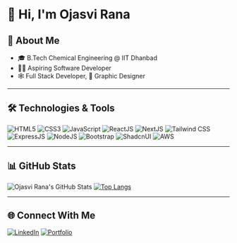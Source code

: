 # 👋 Hi, I'm Ojasvi Rana

## 🚀 About Me
- 🎓 B.Tech Chemical Engineering @ IIT Dhanbad
- 🧑‍💻 Aspiring Software Developer
- 🕸️ Full Stack Developer, 🎨 Graphic Designer

---

## 🛠️ Technologies & Tools
![HTML5](https://img.shields.io/badge/-HTML5-E34F26?style=flat&logo=html5&logoColor=white)
![CSS3](https://img.shields.io/badge/-CSS3-1572B6?style=flat&logo=css3)
![JavaScript](https://img.shields.io/badge/-JavaScript-F7DF1E?style=flat&logo=javascript&logoColor=black)
![ReactJS](https://img.shields.io/badge/-ReactJS-61DAFB?style=flat&logo=react&logoColor=black)
![NextJS](https://img.shields.io/badge/-NextJS-000000?style=flat&logo=next.js)
![Tailwind CSS](https://img.shields.io/badge/-TailwindCSS-38B2AC?style=flat&logo=tailwind-css&logoColor=white)
![ExpressJS](https://img.shields.io/badge/-ExpressJS-000000?style=flat&logo=express&logoColor=white)
![NodeJS](https://img.shields.io/badge/-NodeJS-339933?style=flat&logo=node.js&logoColor=white)
![Bootstrap](https://img.shields.io/badge/-Bootstrap-563D7C?style=flat&logo=bootstrap&logoColor=white)
![ShadcnUI](https://img.shields.io/badge/-ShadcnUI-000000?style=flat&logo=vercel&logoColor=white)
![AWS](https://img.shields.io/badge/-AWS-232F3E?style=flat&logo=amazon-aws&logoColor=white)
<!-- Add more icons -->

---

## 📊 GitHub Stats
![Ojasvi Rana's GitHub Stats](https://github-readme-stats.vercel.app/api?username=ojasviranaiitism&show_icons=true&theme=radical)
[![Top Langs](https://github-readme-stats.vercel.app/api/top-langs/?username=ojasviranaiitism&layout=compact&theme=radical)](https://github.com/ojasviranaiitism)

---

## 🌐 Connect With Me
[![LinkedIn](https://img.shields.io/badge/-LinkedIn-0077B5?style=flat&logo=linkedin&logoColor=white)](https://www.linkedin.com/in/ojasvi-rana-iitism/)
[![Portfolio](https://img.shields.io/badge/-Portfolio-000?style=flat&logo=firefox&logoColor=white)](https://ojsvportfolio.kesug.com/)
